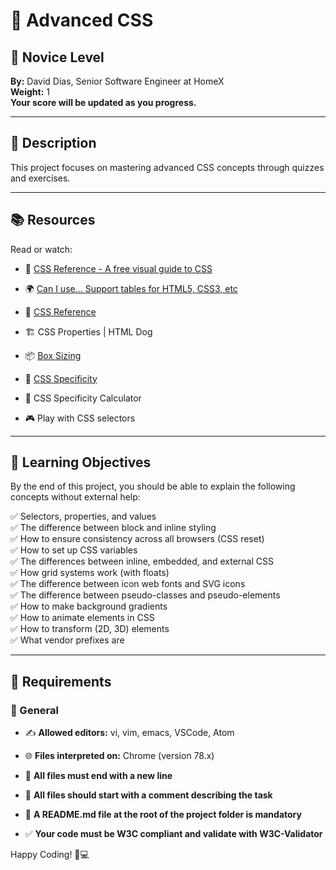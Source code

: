 # 🌟 Advanced CSS

## 📌 Novice Level

**By:** David Dias, Senior Software Engineer at HomeX  
**Weight:** 1  
**Your score will be updated as you progress.**

----------

## 📖 Description

This project focuses on mastering advanced CSS concepts through quizzes and exercises.

----------

## 📚 Resources

Read or watch:

-   📘 [CSS Reference - A free visual guide to CSS](https://cssreference.io/)
    
-   🌍 [Can I use… Support tables for HTML5, CSS3, etc](https://caniuse.com/)
    
-   📖 [CSS Reference](https://developer.mozilla.org/en-US/docs/Web/CSS)
    
-   🏗️ CSS Properties | HTML Dog
    
-   📦 [Box Sizing](https://developer.mozilla.org/en-US/docs/Web/CSS/box-sizing)
    
-   🎯 [CSS Specificity](https://developer.mozilla.org/en-US/docs/Web/CSS/Specificity)
    
-   🔢 CSS Specificity Calculator
    
-   🎮 Play with CSS selectors
    

----------

## 🎯 Learning Objectives

By the end of this project, you should be able to explain the following concepts without external help:

✅ Selectors, properties, and values  
✅ The difference between block and inline styling  
✅ How to ensure consistency across all browsers (CSS reset)  
✅ How to set up CSS variables  
✅ The differences between inline, embedded, and external CSS  
✅ How grid systems work (with floats)  
✅ The difference between icon web fonts and SVG icons  
✅ The difference between pseudo-classes and pseudo-elements  
✅ How to make background gradients  
✅ How to animate elements in CSS  
✅ How to transform (2D, 3D) elements  
✅ What vendor prefixes are

----------

## 📜 Requirements

### 🔧 General

-   ✍️ **Allowed editors:** vi, vim, emacs, VSCode, Atom
    
-   🌐 **Files interpreted on:** Chrome (version 78.x)
    
-   📄 **All files must end with a new line**
    
-   📝 **All files should start with a comment describing the task**
    
-   📂 **A README.md file at the root of the project folder is mandatory**
    
-   ✅ **Your code must be W3C compliant and validate with W3C-Validator**
    

Happy Coding! 🎨💻